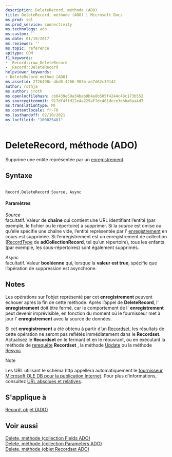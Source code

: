 ```yaml
---
description: DeleteRecord, méthode (ADO)
title: DeleteRecord, méthode (ADO) | Microsoft Docs
ms.prod: sql
ms.prod_service: connectivity
ms.technology: ado
ms.custom: ''
ms.date: 01/19/2017
ms.reviewer: ''
ms.topic: reference
apitype: COM
f1_keywords:
- _Record::raw_DeleteRecord
- _Record::DeleteRecord
helpviewer_keywords:
- DeleteRecord method [ADO]
ms.assetid: 2726498c-dbd8-4266-983b-ae7d62c39142
author: rothja
ms.author: jroth
ms.openlocfilehash: cb6439e59a34beb9b4e8b505f4244c48c173b552
ms.sourcegitcommit: 917df4ffd22e4a229af7dc481dcce3ebba0aa4d7
ms.translationtype: MT
ms.contentlocale: fr-FR
ms.lasthandoff: 02/10/2021
ms.locfileid: "100025481"
---
```

# <a name="deleterecord-method-ado"></a>DeleteRecord, méthode (ADO)
Supprime une entité représentée par un [enregistrement](../../../ado/reference/ado-api/record-object-ado.md).  
  
## <a name="syntax"></a>Syntaxe  
  
```  
  
Record.DeleteRecord Source, Async  
```  
  
#### <a name="parameters"></a>Paramètres  
 *Source*  
 facultatif. Valeur de **chaîne** qui contient une URL identifiant l’entité (par exemple, le fichier ou le répertoire) à supprimer. Si la *source* est omise ou qu’elle spécifie une chaîne vide, l’entité représentée par l' [enregistrement](../../../ado/reference/ado-api/record-object-ado.md) en cours est supprimée. Si l’enregistrement est un enregistrement de collection ([RecordType](../../../ado/reference/ado-api/recordtype-property-ado.md) de **adCollectionRecord**, tel qu’un répertoire), tous les enfants (par exemple, les sous-répertoires) sont également supprimés.  
  
 *Async*  
 facultatif. Valeur **booléenne** qui, lorsque la **valeur est true**, spécifie que l’opération de suppression est asynchrone.  
  
## <a name="remarks"></a>Notes  
 Les opérations sur l’objet représenté par cet **enregistrement** peuvent échouer après la fin de cette méthode. Après l’appel de **DeleteRecord**, l' **enregistrement** doit être fermé, car le comportement de l' **enregistrement** peut devenir imprévisible, en fonction du moment où le fournisseur met à jour l' **enregistrement** avec la source de données.  
  
 Si cet **enregistrement** a été obtenu à partir d’un [Recordset](../../../ado/reference/ado-api/recordset-object-ado.md), les résultats de cette opération ne seront pas reflétés immédiatement dans le **Recordset**. Actualisez le **Recordset** en le fermant et en le réouvrant, ou en exécutant la méthode de [rerequête](../../../ado/reference/ado-api/requery-method.md) **Recordset** , la méthode [Update](../../../ado/reference/ado-api/update-method.md) ou la méthode [Resync](../../../ado/reference/ado-api/resync-method.md) .  
  
> [!NOTE]
>  Les URL utilisant le schéma http appellera automatiquement le [fournisseur Microsoft OLE DB pour la publication Internet](../../../ado/guide/appendixes/microsoft-ole-db-provider-for-internet-publishing.md). Pour plus d’informations, consultez [URL absolues et relatives](../../../ado/guide/data/absolute-and-relative-urls.md).  
  
## <a name="applies-to"></a>S'applique à  
 [Record, objet (ADO)](../../../ado/reference/ado-api/record-object-ado.md)  
  
## <a name="see-also"></a>Voir aussi  
 [Delete, méthode (collection Fields ADO)](../../../ado/reference/ado-api/delete-method-ado-fields-collection.md)   
 [Delete, méthode (collection Parameters ADO)](../../../ado/reference/ado-api/delete-method-ado-parameters-collection.md)   
 [Delete, méthode (objet Recordset ADO)](../../../ado/reference/ado-api/delete-method-ado-recordset.md)
